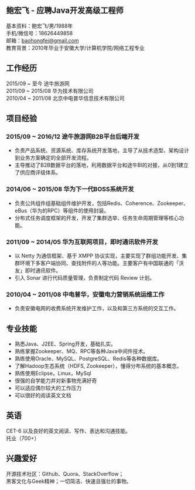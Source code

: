## 鲍宏飞 - 应聘Java开发高级工程师
基本资料：鲍宏飞/男/1988年  
手机/微信号：18626449858  
邮箱：baohongfei@gmail.com  
教育背景：2010年毕业于安徽大学/计算机学院/网络工程专业  

## 工作经历
2015/09 \~ 至今 途牛旅游网  
2011/09 \~ 2015/08 华为技术有限公司  
2010/04 \~ 2011/08 北京中电普华信息技术有限公司  

## 项目经验
### 2015/09 \~ 2016/12 途牛旅游网B2B平台后端开发  
- 负责产品系统、资源系统、库存系统开发落地，主导了从技术选型、架构设计到业务方案确定的全部开发流程。
- 主导推动了B2B数据平台的落地，利用数据平台和途牛BI的对接，从0到1建立了供应商评级体系。  
### 2014/06 \~ 2015/08 华为下一代BOSS系统开发  
- 负责公共组件组基础组件维护开发，包括Redis、Coherence、Zookeeper、eBus（华为的RPC）等组件的使用封装。  
- 分布式任务调度框架的开发，开发了集群选举、任务生命周期管理等核心功能。
### 2011/09 \~ 2014/05 华为互联网项目，即时通讯软件开发  
- 以 Netty 为通信框架、基于 XMPP 协议实现，主要实现了群组功能开发、集群环境下多客户端协同、查找附件的人等功能。主要客户有中国联通的「沃友」即时通讯软件。
- 引入 Sonar 进行代码质量管理，负责制定代码 Review 计划。  
### 2010/04 \~ 2011/08 中电普华，安徽电力营销系统运维工作  
- 负责安徽电网的收费系统开发维护工作，以及和第三方系统的交互工作。

## 专业技能
- 熟悉Java、J2EE、Spring开发，基础扎实。
- 熟练掌握Zookeeper、MQ、RPC等各种Java中间件技术。
- 熟练使用Oracle、MySQL、PostgreSQL、Redis等各种数据库。
- 了解Hadoop生态系统（HDFS, Zookeeper），懂得分布系统的基本概念。
- 熟练使用Eclipse，Linux，MySql  
- 很强的自学能力并对新事物充满好奇  
- 可以适应偶尔较大的工作压力  
- 可以很好的阅读英文文档  

## 英语
CET-6 以及良好的英文阅读、写作、表达和沟通技能。  
托业（700+）
## 兴趣爱好
开源技术社区：Github、Quora、StackOverflow；  
黑客文化与Geek精神；一切简洁、快速且强壮的事物。
